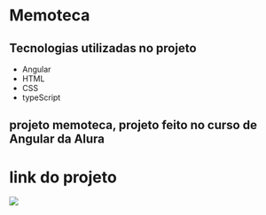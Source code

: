 # Memoteca
## Tecnologias utilizadas no projeto
* Angular
* HTML
* CSS
* typeScript
## projeto memoteca, projeto feito no curso de Angular da Alura
# link do projeto
   <a href="https://memoteca-gray.vercel.app/listarPensamento" target="_blank"><img src="https://img.shields.io/badge/-Memoteca-purple?style=for-the-badge&logo=aluraplayo&logoColor=white"></a>
